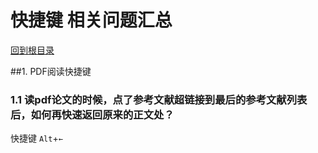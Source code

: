 快捷键 相关问题汇总
====
[回到根目录](./README.md)

##1. PDF阅读快捷键
### 1.1 读pdf论文的时候，点了参考文献超链接到最后的参考文献列表后，如何再快速返回原来的正文处？

快捷键 `Alt`+`←`	


